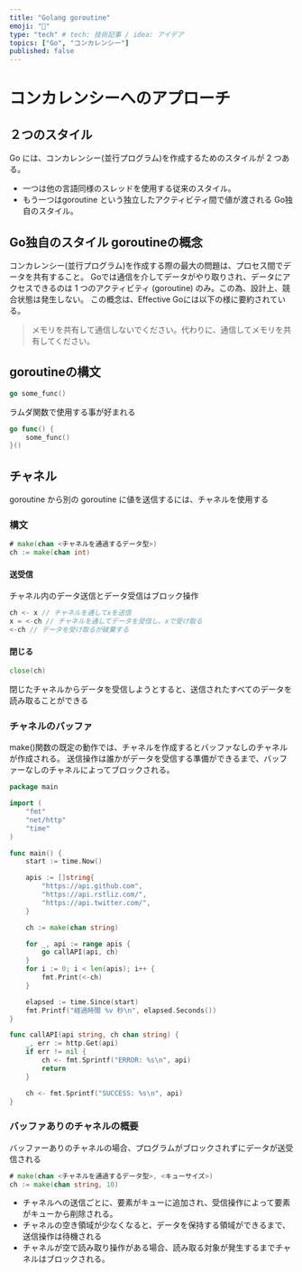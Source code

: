 ```yaml
---
title: "Golang goroutine"
emoji: "🤖"
type: "tech" # tech: 技術記事 / idea: アイデア
topics: ["Go", "コンカレンシー"]
published: false
---
```


# コンカレンシーへのアプローチ
## ２つのスタイル
Go には、コンカレンシー(並行プログラム)を作成するためのスタイルが 2 つある。
- 一つは他の言語同様のスレッドを使用する従来のスタイル。
- もう一つはgoroutine という独立したアクティビティ間で値が渡される Go独自のスタイル。

## Go独自のスタイル goroutineの概念
コンカレンシー(並行プログラム)を作成する際の最大の問題は、プロセス間でデータを共有すること。
Goでは通信を介してデータがやり取りされ、データにアクセスできるのは 1 つのアクティビティ (goroutine) のみ。この為、設計上、競合状態は発生しない。
この概念は、Effective Goには以下の様に要約されている。
>メモリを共有して通信しないでください。代わりに、通信してメモリを共有してください。

## goroutineの構文

```go
go some_func()
```

ラムダ関数で使用する事が好まれる
```go
go func() {
    some_func()
}()
```

## チャネル
goroutine から別の goroutine に値を送信するには、チャネルを使用する

### 構文
```go
# make(chan <チャネルを通過するデータ型>)
ch := make(chan int)
```

#### 送受信
チャネル内のデータ送信とデータ受信はブロック操作
```go
ch <- x // チャネルを通してxを送信
x = <-ch // チャネルを通してデータを受信し、xで受け取る
<-ch // データを受け取るが破棄する
```

#### 閉じる
```go
close(ch)
```
閉じたチャネルからデータを受信しようとすると、送信されたすべてのデータを読み取ることができる

### チャネルのバッファ
make()関数の既定の動作では、チャネルを作成するとバッファなしのチャネルが作成される。
送信操作は誰かがデータを受信する準備ができるまで、バッファーなしのチャネルによってブロックされる。

```go
package main

import (
	"fmt"
	"net/http"
	"time"
)

func main() {
	start := time.Now()

	apis := []string{
		"https://api.github.com",
		"https://api.rstliz.com/",
		"https://api.twitter.com/",
	}

	ch := make(chan string)

	for _, api := range apis {
		go callAPI(api, ch)
	}
	for i := 0; i < len(apis); i++ {
		fmt.Print(<-ch)
	}

	elapsed := time.Since(start)
	fmt.Printf("経過時間 %v 秒\n", elapsed.Seconds())
}

func callAPI(api string, ch chan string) {
	_, err := http.Get(api)
	if err != nil {
		ch <- fmt.Sprintf("ERROR: %s\n", api)
		return
	}

	ch <- fmt.Sprintf("SUCCESS: %s\n", api)
}

```

### バッファありのチャネルの概要
バッファーありのチャネルの場合、プログラムがブロックされずにデータが送受信される
```go
# make(chan <チャネルを通過するデータ型>, <キューサイズ>)
ch := make(chan string, 10)
```
- チャネルへの送信ごとに、要素がキューに追加され、受信操作によって要素がキューから削除される。
- チャネルの空き領域が少なくなると、データを保持する領域ができるまで、送信操作は待機される
- チャネルが空で読み取り操作がある場合、読み取る対象が発生するまでチャネルはブロックされる。



